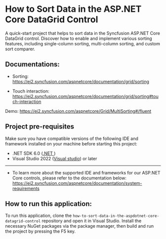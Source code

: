 # How to Sort Data in the ASP.NET Core DataGrid Control

A quick-start project that helps to sort data in the Syncfusion ASP.NET Core DataGrid control. Discover how to enable and implement various sorting features, including single-column sorting, multi-column sorting, and custom sort comparer.

## Documentations: 
* Sorting: https://ej2.syncfusion.com/aspnetcore/documentation/grid/sorting  

* Touch interaction: https://ej2.syncfusion.com/aspnetcore/documentation/grid/sorting#touch-interaction 

Demo: https://ej2.syncfusion.com/aspnetcore/Grid/MultiSorting#/fluent 

## Project pre-requisites 
Make sure you have compatible versions of the following IDE and framework installed on your machine before starting this project:

* .NET SDK 6.0 ([.NET ](https://dotnet.microsoft.com/en-us/download))
* Visual Studio 2022 ([Visual studio](https://visualstudio.microsoft.com/downloads/)) or later

---
* To learn more about the supported IDE and frameworks for our ASP.NET Core controls, please refer to the documentation below: 
https://ej2.syncfusion.com/aspnetcore/documentation/system-requirements


## How to run this application:

To run this application, clone the `how-to-sort-data-in-the-aspdotnet-core-datagrid-control` repository and open it in Visual Studio. Install the necessary NuGet packages via the package manager, then build and run the project by pressing the F5 key.
